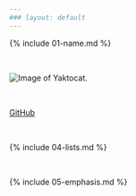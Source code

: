 ```yaml
---
### layout: default
---
```


{% include 01-name.md %}

<br>

![Image of Yaktocat](https://octodex.github.com/images/yaktocat.png).

<br>

[GitHub](https://github.com/ezego1)

<br>

{% include 04-lists.md %}

<br>

{% include 05-emphasis.md %}